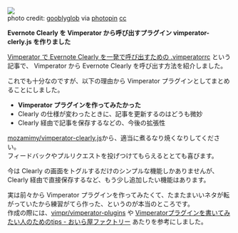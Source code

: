 ![](https://31.media.tumblr.com/c13c57f7b9878b5700baad21c7b7d05c/tumblr_inline_neqypuCA981qhwl24.png)  
photo credit: <a href="https://www.flickr.com/photos/gooblyglob/4598025479/">gooblyglob</a> via <a href="http://photopin.com">photopin</a> <a href="http://creativecommons.org/licenses/by-nc-sa/2.0/">cc</a>

**Evernote Clearly を Vimperator から呼び出すプラグイン vimperator-clerly.js を作りました**

[Vimperator で Evernote Clearly を一発で呼び出すための .vimperatorrc](http://blog.quellencode.org/post/102138739488/vimperator-evernote-clearly) という記事で、 Vimperator から Evernote Clearly を呼び出す方法を紹介しました。

これでも十分なのですが、以下の理由から Vimperator プラグインとしてまとめることにしました。

- **Vimperator プラグインを作ってみたかった**
- Clearly の仕様が変わったときに、記事を更新するのはどうも微妙
- Clearly 経由で記事を保存するなどの、今後の拡張性

[mozamimy/vimperator-clearly.js](https://github.com/mozamimy/vimperator-clearly.js)から、適当に煮るなり焼くなりしてください。  
フィードバックやプルリクエストを投げつけてもらえるととても喜びます。

今は Clearly の画面をトグルするだけのシンプルな機能しかありませんが、Clearly 経由で直接保存するなど、もう少し追加したい機能はあります。

実は前々から Vimperator プラグインを作ってみたくて、たまたまいいネタが転がっていたから練習がてら作った、というのが本当のところです。  
作成の際には、[vimpr/vimperator-plugins](https://github.com/vimpr/vimperator-plugins) や  [Vimperatorプラグインを書いてみたい人のためのtips - おいら屋ファクトリー](http://blog.feelmy.net/2012/12/04/vimperator-plugin-dev-tips/) あたりを参考にしました。